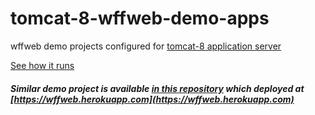 # tomcat-8-wffweb-demo-apps
wffweb demo projects configured for [tomcat-8 application server](http://www.mochahost.com/6128-46.html)

[See how it runs](https://youtu.be/PUkYApKxxew)


##### Similar demo project is available [in this repository](https://github.com/webfirmframework/tomcat-8-wffweb-demo-apps) which deployed at [https://wffweb.herokuapp.com](https://wffweb.herokuapp.com)